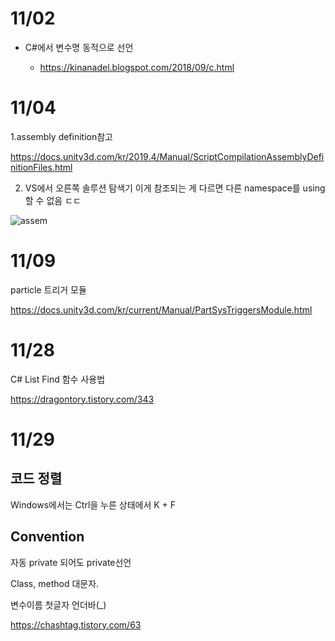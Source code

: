 # 11/02

- C#에서 변수명 동적으로 선언

  - https://kinanadel.blogspot.com/2018/09/c.html

# 11/04

1.assembly definition참고

https://docs.unity3d.com/kr/2019.4/Manual/ScriptCompilationAssemblyDefinitionFiles.html

2. VS에서 오른쪽 솔루션 탐색기 이게 참조되는 게 다르면 다른 namespace를 using할 수 없음 ㄷㄷ

![assem](https://github.com/limyt0/UnityStudy/assets/80087763/58ca7733-2e20-458a-be47-843b98159e60)

# 11/09

particle 트리거 모듈

https://docs.unity3d.com/kr/current/Manual/PartSysTriggersModule.html


# 11/28

C# List<T> Find 함수 사용법

https://dragontory.tistory.com/343

# 11/29

## 코드 정렬

Windows에서는 Ctrl을 누른 상태에서 K + F

## Convention

자동 private 되어도 private선언

Class, method  대문자.

변수이름 첫글자 언더바(_) 

https://chashtag.tistory.com/63

